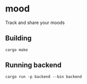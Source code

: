 # mood

Track and share your moods

## Building

`cargo make`

## Running backend

`cargo run -p backend --bin backend`

